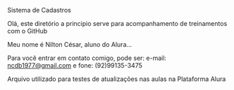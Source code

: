 Sistema de Cadastros

Olá, este diretório a principio serve para acompanhamento de treinamentos com o GitHub

Meu nome é Nilton César, aluno do Alura...

Para você entrar em contato comigo, pode ser: e-mail: ncdb1977@gmail.com e fone: (92)99135-3475

Arquivo utilizado para testes de atualizações nas aulas na Plataforma Alura
